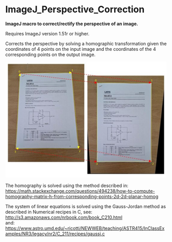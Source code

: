 # ImageJ_Perspective_Correction
**ImageJ macro to correct/rectify the perspective of an image.**

Requires ImageJ version 1.51r  or higher.

Corrects the perspective by solving a homographic transformation
given the coordinates of 4 points on the input image
and the coordinates of the 4 corresponding points on the output image.

![Correcting perspective process](images/fig1.jpg)

The homography is solved using the method described in:\
https://math.stackexchange.com/questions/494238/how-to-compute-homography-matrix-h-from-corresponding-points-2d-2d-planar-homog

The system of linear equations is solved using the Gauss-Jordan method as described in Numerical recipes in C, see:\
http://s3.amazonaws.com/nrbook.com/book_C210.html \
and:\
https://www.astro.umd.edu/~ricotti/NEWWEB/teaching/ASTR415/InClassExamples/NR3/legacy/nr2/C_211/recipes/gaussj.c

